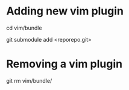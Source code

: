 # Adding new vim plugin

cd vim/bundle

git submodule add <reporepo.git>

# Removing a vim plugin
git rm vim/bundle/<repo>
